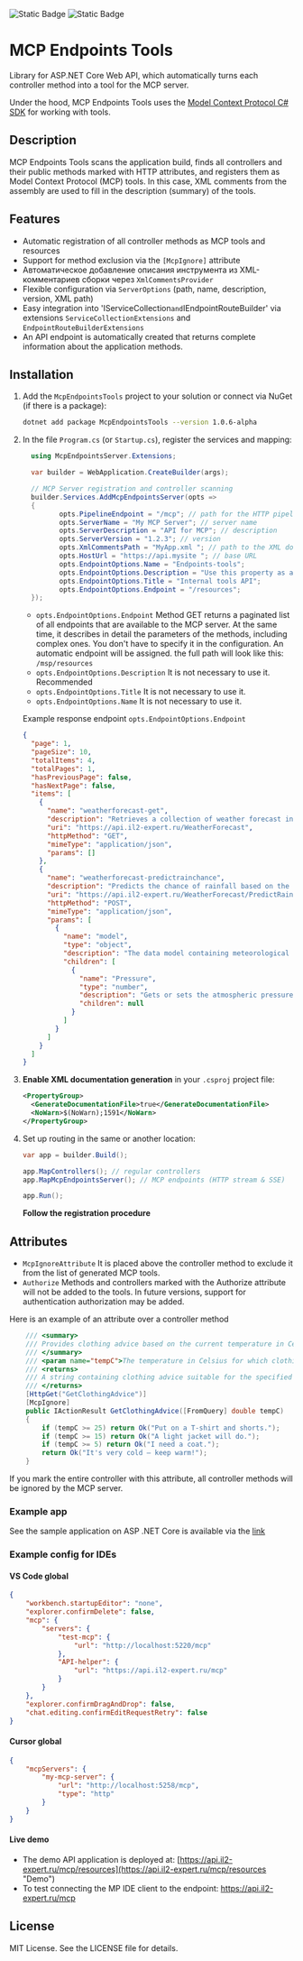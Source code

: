![Static Badge](https://img.shields.io/badge/MCP%20SDK-preview.14-%239553E9?logo=dotnet)
![Static Badge](https://img.shields.io/badge/MCP%20Endpoints%20Tools-v1.0.6%20alpha-%239553E9?logo=dotnet)

# MCP Endpoints Tools

Library for ASP.NET Core Web API, which automatically turns each controller method into a tool for the MCP
server.

Under the hood, MCP Endpoints Tools uses
the [Model Context Protocol C# SDK](https://github.com/modelcontextprotocol/csharp-sdk "Model Context Protocol C# SDK")
for working with tools.

## Description

MCP Endpoints Tools scans the application build, finds all controllers and their public methods marked with HTTP
attributes, and registers them as Model Context Protocol (MCP) tools. In this case, XML comments from the assembly are
used to fill in the description (summary) of the tools.

## Features

* Automatic registration of all controller methods as MCP tools and resources
* Support for method exclusion via the `[McpIgnore]` attribute
* Автоматическое добавление описания инструмента из XML-комментариев сборки через `XmlCommentsProvider`
* Flexible configuration via `ServerOptions` (path, name, description, version, XML path)
* Easy integration into 'IServiceCollection` and `IEndpointRouteBuilder' via extensions `ServiceCollectionExtensions`
  and `EndpointRouteBuilderExtensions`
* An API endpoint is automatically created that returns complete information about the application methods.

## Installation

1. Add the `McpEndpointsTools` project to your solution or connect via NuGet (if there is a package):

   ```bash
   dotnet add package McpEndpointsTools --version 1.0.6-alpha
   ```

2. In the file `Program.cs` (or `Startup.cs`), register the services and mapping:

   ```csharp
     using McpEndpointsServer.Extensions;

     var builder = WebApplication.CreateBuilder(args);

     // MCP Server registration and controller scanning
     builder.Services.AddMcpEndpointsServer(opts =>
     {
            opts.PipelineEndpoint = "/mcp"; // path for the HTTP pipeline
            opts.ServerName = "My MCP Server"; // server name
            opts.ServerDescription = "API for MCP"; // description
            opts.ServerVersion = "1.2.3"; // version
            opts.XmlCommentsPath = "MyApp.xml "; // path to the XML documentation file
            opts.HostUrl = "https://api.mysite "; // base URL
            opts.EndpointOptions.Name = "Endpoints-tools";
            opts.EndpointOptions.Description = "Use this property as an incentive for your LLM. Do not set this property if in doubt. It is better to remove this property from the configuration altogether.";
            opts.EndpointOptions.Title = "Internal tools API";
            opts.EndpointOptions.Endpoint = "/resources";
     });
   ```

   - `opts.EndpointOptions.Endpoint` Method GET returns a paginated list of all endpoints that are available to the MCP
     server. At the same time, it describes in detail the parameters of the methods, including complex ones. You don't
     have
     to specify it in the configuration. An automatic endpoint will be assigned. the full path will look like this:
     `/msp/resources`
   - `opts.EndpointOptions.Description` It is not necessary to use it. Recommended
   - `opts.EndpointOptions.Title` It is not necessary to use it.
   - `opts.EndpointOptions.Name` It is not necessary to use it.

   Example response endpoint `opts.EndpointOptions.Endpoint`
   ```json
   {
     "page": 1,
     "pageSize": 10,
     "totalItems": 4,
     "totalPages": 1,
     "hasPreviousPage": false,
     "hasNextPage": false,
     "items": [
       {
         "name": "weatherforecast-get",
         "description": "Retrieves a collection of weather forecast information for the upcoming days.",
         "uri": "https://api.il2-expert.ru/WeatherForecast",
         "httpMethod": "GET",
         "mimeType": "application/json",
         "params": []
       },
       {
         "name": "weatherforecast-predictrainchance",
         "description": "Predicts the chance of rainfall based on the provided meteorological data.",
         "uri": "https://api.il2-expert.ru/WeatherForecast/PredictRainChance",
         "httpMethod": "POST",
         "mimeType": "application/json",
         "params": [
           {
             "name": "model",
             "type": "object",
             "description": "The data model containing meteorological inputs, such as pressure, used for predicting rainfall.",
             "children": [
               {
                 "name": "Pressure",
                 "type": "number",
                 "description": "Gets or sets the atmospheric pressure value used in predicting the chance of rainfall.\n            This value typically represents the barometric pressure measured in a specific unit, such as hPa or atm.",
                 "children": null
               }
             ]
           }
         ]
       }
     ]
   }
   ```

3. **Enable XML documentation generation** in your `.csproj` project file:
   ```xml
   <PropertyGroup>
     <GenerateDocumentationFile>true</GenerateDocumentationFile>
     <NoWarn>$(NoWarn);1591</NoWarn>
   </PropertyGroup>
   ```

4. Set up routing in the same or another location:

   ```csharp
   var app = builder.Build();

   app.MapControllers(); // regular controllers
   app.MapMcpEndpointsServer(); // MCP endpoints (HTTP stream & SSE)

   app.Run();
   ```
   **Follow the registration procedure**

## Attributes

* `McpIgnoreAttribute` It is placed above the controller method to exclude it from the list of generated MCP tools.
* `Authorize` Methods and controllers marked with the Authorize attribute will not be added to the tools. In future
  versions, support for authentication authorization may be added.

Here is an example of an attribute over a controller method

```csharp
    /// <summary>
    /// Provides clothing advice based on the current temperature in Celsius.
    /// </summary>
    /// <param name="tempC">The temperature in Celsius for which clothing advice is needed.</param>
    /// <returns>
    /// A string containing clothing advice suitable for the specified temperature.
    /// </returns>
    [HttpGet("GetClothingAdvice")]
    [McpIgnore]
    public IActionResult GetClothingAdvice([FromQuery] double tempC)
    {
        if (tempC >= 25) return Ok("Put on a T-shirt and shorts.");
        if (tempC >= 15) return Ok("A light jacket will do.");
        if (tempC >= 5) return Ok("I need a coat.");
        return Ok("It's very cold — keep warm!");
    }
```

If you mark the entire controller with this attribute, all controller methods will be ignored by the MCP server.

### Example app

See the sample application on ASP .NET Core is available via
the [link](https://github.com/DED-Zlodey/McpEndpontsTools/tree/master/WebApiExample "WebApiExample")


### Example config for IDEs

#### VS Code global

   ```json
   {
       "workbench.startupEditor": "none",
       "explorer.confirmDelete": false,
       "mcp": {
           "servers": {
               "test-mcp": {
                   "url": "http://localhost:5220/mcp"
               },
               "API-helper": {
                   "url": "https://api.il2-expert.ru/mcp"
               }
           }
       },
       "explorer.confirmDragAndDrop": false,
       "chat.editing.confirmEditRequestRetry": false
   }
   ```
#### Cursor global
   ```json
   {
       "mcpServers": {
           "my-mcp-server": {
               "url": "http://localhost:5258/mcp",
               "type": "http"
           }
       }
   }
   ```


#### Live demo
- The demo API application is deployed at: [https://api.il2-expert.ru/mcp/resources](https://api.il2-expert.ru/mcp/resources "Demo")
- To test connecting the MP IDE client to the endpoint: https://api.il2-expert.ru/mcp


## License

MIT License. See the LICENSE file for details.

